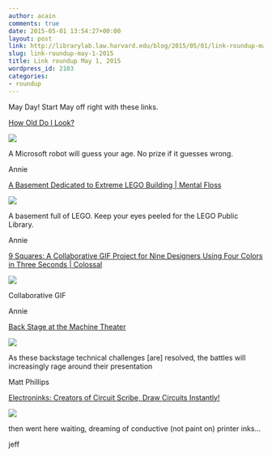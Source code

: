 ```yaml
---
author: acain
comments: true
date: 2015-05-01 13:54:27+00:00
layout: post
link: http://librarylab.law.harvard.edu/blog/2015/05/01/link-roundup-may-1-2015/
slug: link-roundup-may-1-2015
title: Link roundup May 1, 2015
wordpress_id: 2103
categories:
- roundup
---
```


May Day! Start May off right with these links.

[How Old Do I Look?](http://how-old.net/)

[![](http://librarylab.law.harvard.edu/roundup/images/5543859337a76.png)](http://how-old.net/)

A Microsoft robot will guess your age. No prize if it guesses wrong.

Annie

[A Basement Dedicated to Extreme LEGO Building | Mental Floss](http://mentalfloss.com/article/63626/basement-dedicated-extreme-lego-building)

[![](http://librarylab.law.harvard.edu/roundup/images/5543820dc608d.png)](http://mentalfloss.com/article/63626/basement-dedicated-extreme-lego-building)

A basement full of LEGO. Keep your eyes peeled for the LEGO Public Library.

Annie

[9 Squares: A Collaborative GIF Project for Nine Designers Using Four Colors in Three Seconds | Colossal](http://www.thisiscolossal.com/2015/04/9-squares-gif-collab/)

[![](http://librarylab.law.harvard.edu/roundup/images/554293c5b79a7.png)](http://www.thisiscolossal.com/2015/04/9-squares-gif-collab/)

Collaborative GIF

Annie

[Back Stage at the Machine Theater](https://medium.com/re-form/back-stage-at-the-machine-theater-530f973db8d2)

[![](http://librarylab.law.harvard.edu/roundup/images/553a956e2d7af.png)](https://medium.com/re-form/back-stage-at-the-machine-theater-530f973db8d2)

As these backstage technical challenges [are] resolved, the battles will increasingly rage around their presentation

Matt Phillips

[Electroninks: Creators of Circuit Scribe, Draw Circuits Instantly!](http://www.electroninks.com/)

[![](http://librarylab.law.harvard.edu/roundup/images/55390f0fae140.png)](http://www.electroninks.com/)

then went here waiting, dreaming of conductive (not paint on) printer inks...


jeff
